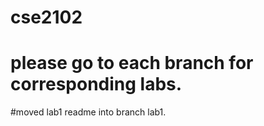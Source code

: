 # cse2102


# please go to each branch for corresponding labs.


#moved lab1 readme into branch lab1.
